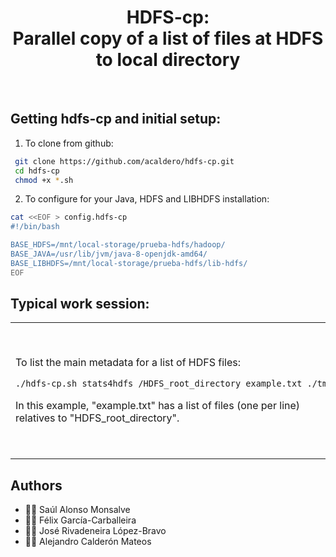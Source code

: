 <html>
 <h1 align="center">HDFS-cp: <br>Parallel copy of a list of files at HDFS to local directory</h1>
 <br>
</html>

## Getting hdfs-cp and initial setup:
1. To clone from github:
```bash
 git clone https://github.com/acaldero/hdfs-cp.git
 cd hdfs-cp
 chmod +x *.sh
``` 
2. To configure for your Java, HDFS and LIBHDFS installation:
```bash
cat <<EOF > config.hdfs-cp
#!/bin/bash

BASE_HDFS=/mnt/local-storage/prueba-hdfs/hadoop/
BASE_JAVA=/usr/lib/jvm/java-8-openjdk-amd64/
BASE_LIBHDFS=/mnt/local-storage/prueba-hdfs/lib-hdfs/
EOF
```
  
## Typical work session:
<html>
 <table>
  <tr>
  <td>
</html>

To list the main metadata for a list of HDFS files:
```bash
./hdfs-cp.sh stats4hdfs /HDFS_root_directory example.txt ./tmp
```

In this example, "example.txt" has a list of files (one per line) relatives to "HDFS\_root\_directory".

<html>
  </td>
  <td>
</html>

To copy a HDFS list of files into a local directory:
```bash
rm -fr ./tmp
mkdir -p ./tmp

./hdfs-cp.sh hdfs2local /HDFS_root_directory example.txt ./tmp
```

All files listed on "example.txt" are going to be copied into the "./tmp" directory.
In this example, "example.txt" has a list of files (one per line) relatives to "HDFS\_root\_directory".

<html>
  </td>
  </tr>
 </table>
</html>


## Authors
* :technologist: Saúl Alonso Monsalve
* :technologist: Félix García-Carballeira
* :technologist: José Rivadeneira López-Bravo 
* :technologist: Alejandro Calderón Mateos

